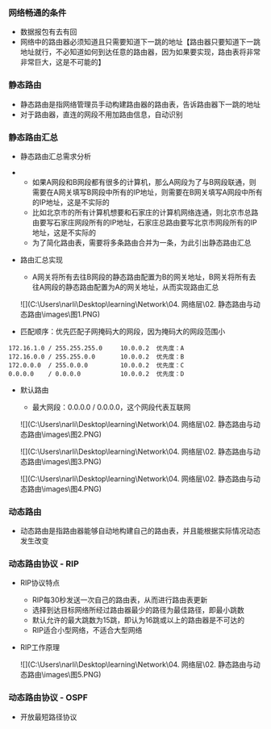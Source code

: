 ### 网络畅通的条件

* 数据报包有去有回
* 网络中的路由器必须知道且只需要知道下一跳的地址【路由器只要知道下一跳地址就行，不必知道如何到达任意的路由器，因为如果要实现，路由表将非常非常巨大，这是不可能的】



### 静态路由

* 静态路由是指网络管理员手动构建路由器的路由表，告诉路由器下一跳的地址
* 对于路由器，直连的网段不用加路由信息，自动识别



### 静态路由汇总

* 静态路由汇总需求分析

* * 如果A网段和B网段都有很多的计算机，那么A网段为了与B网段联通，则需要在A网关填写B网段中所有的IP地址，则需要在B网关填写A网段中所有的IP地址，这是不实际的
  * 比如北京市的所有计算机想要和石家庄的计算机网络连通，则北京市总路由要写石家庄网段所有的IP地址，石家庄总路由要写北京市网段所有的IP地址，这是不实际的
  * 为了简化路由表，需要将多条路由合并为一条，为此引出静态路由汇总

* 路由汇总实现

  * A网关将所有去往B网段的静态路由配置为B的网关地址，B网关将所有去往A网段的静态路由配置为A的网关地址，从而实现路由汇总

  ![](C:\Users\narli\Desktop\learning\Network\04. 网络层\02. 静态路由与动态路由\images\图1.PNG)

* 匹配顺序：优先匹配子网掩码大的网段，因为掩码大的网段范围小

```
172.16.1.0 / 255.255.255.0     10.0.0.2  优先度：A
172.16.0.0 / 255.255.0.0       10.0.0.2  优先度：B
172.0.0.0  / 255.0.0.0         10.0.0.2  优先度：C
0.0.0.0    / 0.0.0.0           10.0.0.2  优先度：D
```

* 默认路由

  * 最大网段：0.0.0.0 / 0.0.0.0，这个网段代表互联网

  ![](C:\Users\narli\Desktop\learning\Network\04. 网络层\02. 静态路由与动态路由\images\图2.PNG)

  ![](C:\Users\narli\Desktop\learning\Network\04. 网络层\02. 静态路由与动态路由\images\图3.PNG)

  ![](C:\Users\narli\Desktop\learning\Network\04. 网络层\02. 静态路由与动态路由\images\图4.PNG)



### 动态路由

* 动态路由是指路由器能够自动地构建自己的路由表，并且能根据实际情况动态发生改变



### 动态路由协议 - RIP

* RIP协议特点

  * RIP每30秒发送一次自己的路由表，从而进行路由表更新
  * 选择到达目标网络所经过路由器最少的路径为最佳路径，即最小跳数
  * 默认允许的最大跳数为15跳，即认为16跳或以上的路由器是不可达的
  * RIP适合小型网络，不适合大型网络

* RIP工作原理

  ![](C:\Users\narli\Desktop\learning\Network\04. 网络层\02. 静态路由与动态路由\images\图5.PNG)



### 动态路由协议 - OSPF

* 开放最短路径协议

